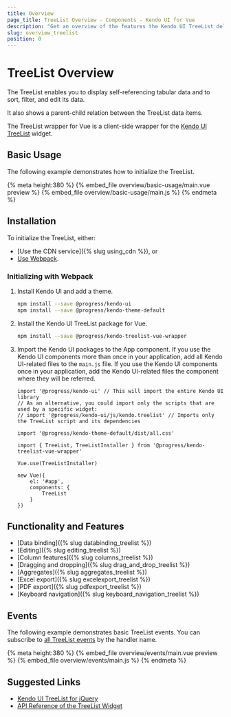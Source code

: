 ```yaml
---
title: Overview
page_title: TreeList Overview - Components - Kendo UI for Vue
description: "Get an overview of the features the Kendo UI TreeList delivers and use the component in Vue projects."
slug: overview_treelist
position: 0
---
```


# TreeList Overview

The TreeList enables you to display self-referencing tabular data and to sort, filter, and edit its data.

It also shows a parent-child relation between the TreeList data items.

The TreeList wrapper for Vue is a client-side wrapper for the [Kendo UI TreeList](https://docs.telerik.com/kendo-ui/api/javascript/ui/treelist) widget.

<div data-component="StartFreeTrialSection"></div>

## Basic Usage

The following example demonstrates how to initialize the TreeList.

{% meta height:380 %}
{% embed_file overview/basic-usage/main.vue preview %}
{% embed_file overview/basic-usage/main.js %}
{% endmeta %}

## Installation

To initialize the TreeList, either:

* [Use the CDN service]({% slug using_cdn %}), or
* [Use Webpack](#toc-initializing-with-webpack).

### Initializing with Webpack

1. Install Kendo UI and add a theme.

    ```sh
    npm install --save @progress/kendo-ui
    npm install --save @progress/kendo-theme-default
    ```

1. Install the Kendo UI TreeList package for Vue.

    ```sh
    npm install --save @progress/kendo-treelist-vue-wrapper
    ```

1. Import the Kendo UI packages to the App component. If you use the Kendo UI components more than once in your application, add all Kendo UI-related files to the `main.js` file. If you use the Kendo UI components once in your application, add the Kendo UI-related files the component where they will be referred.

    ```js-no-run
    import '@progress/kendo-ui' // This will import the entire Kendo UI library
    // As an alternative, you could import only the scripts that are used by a specific widget:
    // import '@progress/kendo-ui/js/kendo.treelist' // Imports only the TreeList script and its dependencies

    import '@progress/kendo-theme-default/dist/all.css'

    import { TreeList, TreeListInstaller } from '@progress/kendo-treelist-vue-wrapper'

    Vue.use(TreeListInstaller)

    new Vue({
        el: '#app',
        components: {
            TreeList
        }
    })
    ```

## Functionality and Features

* [Data binding]({% slug databinding_treelist %})
* [Editing]({% slug editing_treelist %})
* [Column features]({% slug columns_treelist %})
* [Dragging and dropping]({% slug drag_and_drop_treelist %})
* [Aggregates]({% slug aggregates_treelist %})
* [Excel export]({% slug excelexport_treelist %})
* [PDF export]({% slug pdfexport_treelist %})
* [Keyboard navigation]({% slug keyboard_navigation_treelist %})

## Events

The following example demonstrates basic TreeList events. You can subscribe to [all TreeList events](https://docs.telerik.com/kendo-ui/api/javascript/ui/treelist#events) by the handler name.

{% meta height:380 %}
{% embed_file overview/events/main.vue preview %}
{% embed_file overview/events/main.js %}
{% endmeta %}

## Suggested Links

* [Kendo UI TreeList for jQuery](https://docs.telerik.com/kendo-ui/controls/data-management/treelist/overview)
* [API Reference of the TreeList Widget](https://docs.telerik.com/kendo-ui/api/javascript/ui/treelist)
